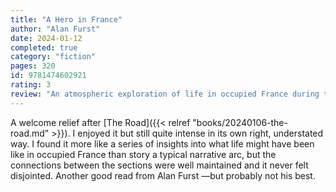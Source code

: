 ```yaml
---
title: "A Hero in France"
author: "Alan Furst"
date: 2024-01-12
completed: true
category: "fiction"
pages: 320
id: 9781474602921
rating: 3
review: "An atmospheric exploration of life in occupied France during the Second World war."
---
```


A welcome relief after [The Road]({{< relref "books/20240106-the-road.md" >}}). I enjoyed it but still quite intense in its own right, understated way. I found it more like a series of insights into what life might have been like in occupied France than story a typical narrative arc, but the connections between the sections were well maintained and it never felt disjointed. Another good read from Alan Furst —but probably not his best.
